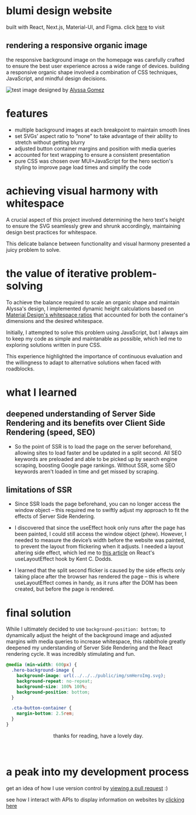 # blumi design website

built with React, Next.js, Material-UI, and Figma. click [here](blumidesign.ca) to visit

<!-- ![](https://cdn.jsdelivr.net/gh/devicons/devicon/icons/react/react-original-wordmark.svg)

<img src="https://cdn.jsdelivr.net/gh/devicons/devicon/icons/react/react-original-wordmark.svg" width="70" height="auto" display="inline"  />

<img src="https://cdn.jsdelivr.net/gh/devicons/devicon/icons/nextjs/nextjs-original-wordmark.svg" width="70" height="auto" display="inline"  /> -->

<!-- ![Author](https://img.shields.io/badge/LinkedIn-blue?logo=linkedin&abelColorblue) -->

## rendering a responsive organic image

the responsive background image on the homepage was carefully crafted to ensure the best user experience across a wide range of devices. building a responsive organic shape involved a combination of CSS techniques, JavaScript, and mindful design decisions.

![test](/public/img/blumiGif.gif)
image designed by [Alyssa Gomez](https://www.linkedin.com/in/alyssagomez29/)

# features

- multiple background images at each breakpoint to maintain smooth lines
- set SVGs’ aspect ratio to “none” to take advantage of their ability to stretch without getting blurry
- adjusted button container margins and position with media queries
- accounted for text wrapping to ensure a consistent presentation
- pure CSS was chosen over MUI+JavaScript for the hero section's styling to improve page load times and simplify the code

# achieving visual harmony with whitespace

A crucial aspect of this project involved determining the hero text's height to ensure the SVG seamlessly grew and shrunk accordingly, maintaining design best practices for whitespace.

This delicate balance between functionality and visual harmony presented a juicy problem to solve.

# the value of iterative problem-solving

To achieve the balance required to scale an organic shape and maintain Alyssa's design, I implemented dynamic height calculations based on [Material Design's whitespace ratios](https://m2.material.io/design/layout/spacing-methods.html) that accounted for both the container's dimensions and the desired whitespace.

Initially, I attempted to solve this problem using JavaScript, but I always aim to keep my code as simple and maintanable as possible, which led me to exploring solutions written in pure CSS.

This experience highlighted the importance of continuous evaluation and the willingness to adapt to alternative solutions when faced with roadblocks.

# what I learned

## deepened understanding of Server Side Rendering and its benefits over Client Side Rendering (speed, SEO)

- So the point of SSR is to load the page on the server beforehand, allowing sites to load faster and be updated in a split second. All SEO keywords are preloaded and able to be picked up by search engine scraping, boosting Google page rankings. Without SSR, some SEO keywords aren't loaded in time and get missed by scraping.

## limitations of SSR

- Since SSR loads the page beforehand, you can no longer access the window object – this required me to swiftly adjust my approach to fit the effects of Server Side Rendering.

- I discovered that since the useEffect hook only runs after the page has been painted, I could still access the window object (phew). However, I needed to measure the device’s width before the website was painted, to prevent the layout from flickering when it adjusts. I needed a layout altering side effect, which led me to [this article](https://kentcdodds.com/blog/useeffect-vs-uselayouteffect) on React's useLayoutEffect hook by Kent C. Dodds.

- I learned that the split second flicker is caused by the side effects only taking place after the browser has rendered the page – this is where useLayoutEffect comes in handy, as it runs after the DOM has been created, but before the page is rendered.

# final solution

While I ultimately decided to use `background-position: bottom;` to dynamically adjust the height of the background image and adjusted margins with media queries to increase whitespace, this rabbithole greatly deepened my understanding of Server Side Rendering and the React rendering cycle. It was incredibly stimulating and fun.

```css
@media (min-width: 600px) {
  .hero-background-image {
    background-image: url(../../../public/img/smHeroImg.svg);
    background-repeat: no-repeat;
    background-size: 100% 100%;
    background-position: bottom;
  }

  .cta-button-container {
    margin-bottom: 2.5rem;
  }
}
```

<div align="center">thanks for reading, have a lovely day.</div>
<br></br>

# a peak into my development process

get an idea of how I use version control by [viewing a pull request](https://github.com/tiganabryan/blumi-nextjs/pull/14) :)

see how I interact with APIs to display information on websites by [clicking here](https://github.com/tiganabryan/goalTrackerBE/blob/master/routes/controllers/goalTrackerController.js)

<!-- ---

## run on localhost

- Install dependencies: `yarn install`
- Start the server: `yarn run dev`
- Build on production: `yarn run build`

## built with

- React
- MUI
- NextJS
- Figma -->
